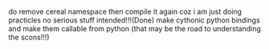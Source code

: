 do remove cereal namespace then compile it again coz i am just doing practicles no serious stuff intended!!!(Done)
make cythonic python bindings and make them callable from python (that may be the road to understanding the scons!!!)